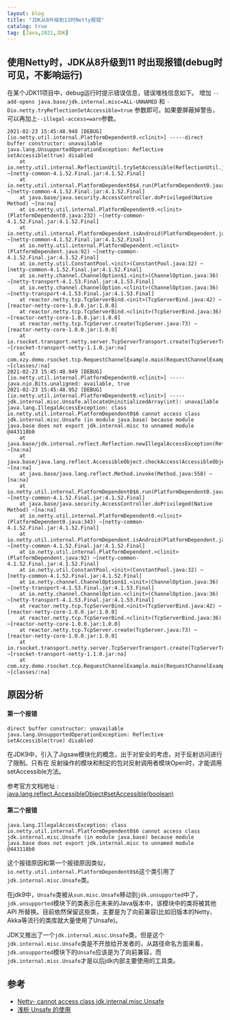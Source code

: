 ```yaml
---
layout: blog
title: "JDK从8升级到11时Netty报错"
catalog: true
tag: [Java,2021,JDK]
---
```


## 使用Netty时，JDK从8升级到11  时出现报错(debug时可见，不影响运行)

在某个JDK11项目中，debug运行时提示错误信息，错误堆栈信息如下。
增加 `--add-opens java.base/jdk.internal.misc=ALL-UNNAMED` 和 `-Dio.netty.tryReflectionSetAccessible=true` 参数即可。如果要屏蔽掉警告，可以再加上`--illegal-access=warn`参数。

```text
2021-02-23 15:45:48.948 [DEBUG] [io.netty.util.internal.PlatformDependent0.<clinit>] -----direct buffer constructor: unavailable
java.lang.UnsupportedOperationException: Reflective setAccessible(true) disabled
	at io.netty.util.internal.ReflectionUtil.trySetAccessible(ReflectionUtil.java:31) ~[netty-common-4.1.52.Final.jar:4.1.52.Final]
	at io.netty.util.internal.PlatformDependent0$4.run(PlatformDependent0.java:238) ~[netty-common-4.1.52.Final.jar:4.1.52.Final]
	at java.base/java.security.AccessController.doPrivileged(Native Method) ~[na:na]
	at io.netty.util.internal.PlatformDependent0.<clinit>(PlatformDependent0.java:232) ~[netty-common-4.1.52.Final.jar:4.1.52.Final]
	at io.netty.util.internal.PlatformDependent.isAndroid(PlatformDependent.java:289) ~[netty-common-4.1.52.Final.jar:4.1.52.Final]
	at io.netty.util.internal.PlatformDependent.<clinit>(PlatformDependent.java:92) ~[netty-common-4.1.52.Final.jar:4.1.52.Final]
	at io.netty.util.ConstantPool.<init>(ConstantPool.java:32) ~[netty-common-4.1.52.Final.jar:4.1.52.Final]
	at io.netty.channel.ChannelOption$1.<init>(ChannelOption.java:36) ~[netty-transport-4.1.53.Final.jar:4.1.53.Final]
	at io.netty.channel.ChannelOption.<clinit>(ChannelOption.java:36) ~[netty-transport-4.1.53.Final.jar:4.1.53.Final]
	at reactor.netty.tcp.TcpServerBind.<init>(TcpServerBind.java:42) ~[reactor-netty-core-1.0.0.jar:1.0.0]
	at reactor.netty.tcp.TcpServerBind.<clinit>(TcpServerBind.java:36) ~[reactor-netty-core-1.0.0.jar:1.0.0]
	at reactor.netty.tcp.TcpServer.create(TcpServer.java:73) ~[reactor-netty-core-1.0.0.jar:1.0.0]
	at io.rsocket.transport.netty.server.TcpServerTransport.create(TcpServerTransport.java:64) ~[rsocket-transport-netty-1.1.0.jar:na]
	at com.xzy.demo.rsocket.tcp.RequestChannelExample.main(RequestChannelExample.java:41) ~[classes/:na]
2021-02-23 15:45:48.949 [DEBUG] [io.netty.util.internal.PlatformDependent0.<clinit>] -----java.nio.Bits.unaligned: available, true
2021-02-23 15:45:48.952 [DEBUG] [io.netty.util.internal.PlatformDependent0.<clinit>] -----jdk.internal.misc.Unsafe.allocateUninitializedArray(int): unavailable
java.lang.IllegalAccessException: class io.netty.util.internal.PlatformDependent0$6 cannot access class jdk.internal.misc.Unsafe (in module java.base) because module java.base does not export jdk.internal.misc to unnamed module @443118b0
	at java.base/jdk.internal.reflect.Reflection.newIllegalAccessException(Reflection.java:361) ~[na:na]
	at java.base/java.lang.reflect.AccessibleObject.checkAccess(AccessibleObject.java:591) ~[na:na]
	at java.base/java.lang.reflect.Method.invoke(Method.java:558) ~[na:na]
	at io.netty.util.internal.PlatformDependent0$6.run(PlatformDependent0.java:352) ~[netty-common-4.1.52.Final.jar:4.1.52.Final]
	at java.base/java.security.AccessController.doPrivileged(Native Method) ~[na:na]
	at io.netty.util.internal.PlatformDependent0.<clinit>(PlatformDependent0.java:343) ~[netty-common-4.1.52.Final.jar:4.1.52.Final]
	at io.netty.util.internal.PlatformDependent.isAndroid(PlatformDependent.java:289) ~[netty-common-4.1.52.Final.jar:4.1.52.Final]
	at io.netty.util.internal.PlatformDependent.<clinit>(PlatformDependent.java:92) ~[netty-common-4.1.52.Final.jar:4.1.52.Final]
	at io.netty.util.ConstantPool.<init>(ConstantPool.java:32) ~[netty-common-4.1.52.Final.jar:4.1.52.Final]
	at io.netty.channel.ChannelOption$1.<init>(ChannelOption.java:36) ~[netty-transport-4.1.53.Final.jar:4.1.53.Final]
	at io.netty.channel.ChannelOption.<clinit>(ChannelOption.java:36) ~[netty-transport-4.1.53.Final.jar:4.1.53.Final]
	at reactor.netty.tcp.TcpServerBind.<init>(TcpServerBind.java:42) ~[reactor-netty-core-1.0.0.jar:1.0.0]
	at reactor.netty.tcp.TcpServerBind.<clinit>(TcpServerBind.java:36) ~[reactor-netty-core-1.0.0.jar:1.0.0]
	at reactor.netty.tcp.TcpServer.create(TcpServer.java:73) ~[reactor-netty-core-1.0.0.jar:1.0.0]
	at io.rsocket.transport.netty.server.TcpServerTransport.create(TcpServerTransport.java:64) ~[rsocket-transport-netty-1.1.0.jar:na]
	at com.xzy.demo.rsocket.tcp.RequestChannelExample.main(RequestChannelExample.java:41) ~[classes/:na]
```

## 原因分析

#### 第一个报错 

```text
direct buffer constructor: unavailable
java.lang.UnsupportedOperationException: Reflective setAccessible(true) disabled
```
在JDK9中，引入了Jigsaw模块化的概念，出于对安全的考虑，对于反射访问进行了限制。只有在
反射操作的模块和制定的包对反射调用者模块Open时，才能调用setAccessible方法。

参考官方文档地址 : [java.lang.reflect.AccessibleObject#setAccessible(boolean)](https://docs.oracle.com/en/java/javase/11/docs/api/java.base/java/lang/reflect/AccessibleObject.html#setAccessible(boolean))


#### 第二个报错

```text
java.lang.IllegalAccessException: class io.netty.util.internal.PlatformDependent0$6 cannot access class jdk.internal.misc.Unsafe (in module java.base) because module java.base does not export jdk.internal.misc to unnamed module @443118b0
```
这个报错原因和第一个报错原因类似，`io.netty.util.internal.PlatformDependent0$6`这个类引用了`jdk.internal.misc.Unsafe`类。

在jdk9中，`Unsafe`类被从`sun.misc.Unsafe`移动到`jdk.unsupported`中了，`jdk.unsupported`模块下的类表示在未来的Java版本中，该模块中的类将被其他 API 所替换。目前依然保留这些类，主要是为了向前兼容(比如旧版本的Netty、Akka等流行的类库就大量使用了Unsafe)。

JDK又推出了一个`jdk.internal.misc.Unsafe`类，但是这个`jdk.internal.misc.Unsafe`类是不开放给开发者的，从路径命名方面来看，`jdk.unsupported`模块下的`Unsafe`应该是为了向前兼容，而`jdk.internal.misc.Unsafe`才是以后jdk内部主要使用的工具类。


## 参考
+ [Netty- cannot access class jdk.internal.misc.Unsafe](https://stackoverflow.com/questions/57885828/netty-cannot-access-class-jdk-internal-misc-unsafe)
+ [浅析 Unsafe 的使用](https://segmentfault.com/a/1190000018037554)